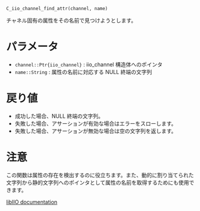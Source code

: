 ```
C_iio_channel_find_attr(channel, name)
```

チャネル固有の属性をその名前で見つけようとします。

# パラメータ

  * `channel::Ptr{iio_channel}` : iio_channel 構造体へのポインタ
  * `name::String` : 属性の名前に対応する NULL 終端の文字列

# 戻り値

  * 成功した場合、NULL 終端の文字列。
  * 失敗した場合、アサーションが有効な場合はエラーをスローします。
  * 失敗した場合、アサーションが無効な場合は空の文字列を返します。

# 注意

この関数は属性の存在を検出するのに役立ちます。また、動的に割り当てられた文字列から静的文字列へのポインタとして属性の名前を取得するためにも使用できます。

[libIIO documentation](https://analogdevicesinc.github.io/libiio/master/libiio/group__Channel.html#ga13b2db3252a2380a2b0b1bb15b8034a4)

